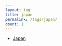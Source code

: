 ```yaml
---
layout: tag
title: japan
permalink: /tags/japan/
count: 1
---
```


- [Japan](https://ansari.io/travel/japan-trip/)
